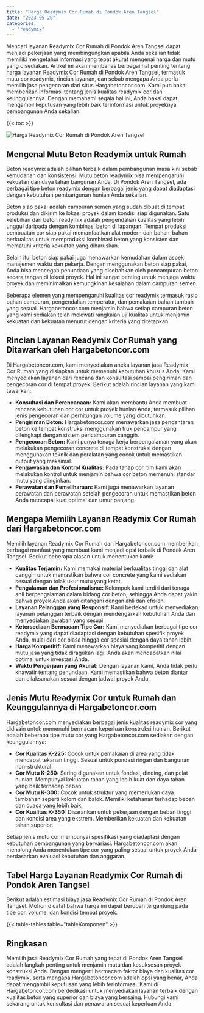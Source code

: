 ```yaml
---
title: "Harga Readymix Cor Rumah di Pondok Aren Tangsel"
date: "2023-05-20"
categories: 
  - "readymix"
---
```



Mencari layanan Readymix Cor Rumah di Pondok Aren Tangsel dapat menjadi pekerjaan yang membingungkan apabila Anda sekalian tidak memiliki mengetahui informasi yang tepat akurat mengenai harga dan mutu yang disediakan. Artikel ini akan membahas berbagai hal penting tentang harga layanan Readymix Cor Rumah di Pondok Aren Tangsel, termasuk mutu cor readymix, rincian layanan, dan sebab mengapa Anda perlu memilih jasa pengecoran dari situs Hargabetoncor.com. Kami pun bakal memberikan informasi tentang jenis kualitas readymix cor dan keunggulannya. Dengan memahami segala hal ini, Anda bakal dapat mengambil keputusan yang lebih baik terinformasi untuk proyeknya pembangunan Anda sekalian.

{{< toc >}}

![Harga Readymix Cor Rumah di Pondok Aren Tangsel](https://hargareadymixid.github.io/hbc/readymix-hbc%20(36).png)

## Mengenal Mutu Beton Readymix untuk Rumah

Beton readymix adalah pilihan terbaik dalam pembangunan masa kini sebab kemudahan dan konsistensi. Mutu beton readymix bisa mempengaruhi kekuatan dan daya tahan bangunan Anda. Di Pondok Aren Tangsel, ada berbagai tipe beton readymix dengan berbagai jenis yang dapat diadaptasi dengan kebutuhan pembangunan hunian Anda sekalian.

Beton siap pakai adalah campuran semen yang sudah dibuat di tempat produksi dan dikirim ke lokasi proyek dalam kondisi siap digunakan. Satu kelebihan dari beton readymix adalah pengendalian kualitas yang lebih unggul daripada dengan kombinasi beton di lapangan. Tempat produksi pembuatan cor siap pakai memanfaatkan alat modern dan bahan-bahan berkualitas untuk memproduksi kombinasi beton yang konsisten dan mematuhi kriteria kekuatan yang diharuskan.

Selain itu, beton siap pakai juga menawarkan kemudahan dalam aspek manajemen waktu dan pekerja. Dengan menggunakan beton siap pakai, Anda bisa mencegah penundaan yang disebabkan oleh pencampuran beton secara tangan di lokasi proyek. Hal ini sangat penting untuk menjaga waktu proyek dan meminimalkan kemungkinan kesalahan dalam campuran semen.

Beberapa elemen yang mempengaruhi kualitas cor readymix termasuk rasio bahan campuran, pengendalian temperatur, dan pemakaian bahan tambah yang sesuai. Hargabetoncor.com menjamin bahwa setiap campuran beton yang kami sediakan telah melewati rangkaian uji kualitas untuk menjamin kekuatan dan kekuatan menurut dengan kriteria yang ditetapkan.

## Rincian Layanan Readymix Cor Rumah yang Ditawarkan oleh Hargabetoncor.com

Di Hargabetoncor.com, kami menyediakan aneka layanan jasa Readymix Cor Rumah yang disiapkan untuk memenuhi kebutuhan khusus Anda. Kami menyediakan layanan dari rencana dan konsultasi sampai pengiriman dan pengecoran cor di tempat proyek. Berikut adalah rincian layanan yang kami tawarkan:

- **Konsultasi dan Perencanaan:** Kami akan membantu Anda membuat rencana kebutuhan cor cor untuk proyek hunian Anda, termasuk pilihan jenis pengecoran dan perhitungan volume yang dibutuhkan.
- **Pengiriman Beton:** Hargabetoncor.com menawarkan jasa pengantaran beton ke tempat konstruksi menggunakan truk pencampur yang dilengkapi dengan sistem pencampuran canggih.
- **Pengecoran Beton:** Kami punya tenaga kerja berpengalaman yang akan melakukan pengecoran concrete di tempat konstruksi dengan menggunakan teknik dan peralatan yang cocok untuk memastikan output yang maksimal.
- **Pengawasan dan Kontrol Kualitas:** Pada tahap cor, tim kami akan melakukan kontrol untuk menjamin bahwa cor beton memenuhi standar mutu yang diinginkan.
- **Perawatan dan Pemeliharaan:** Kami juga menawarkan layanan perawatan dan perawatan setelah pengecoran untuk memastikan beton Anda mencapai kuat optimal dan umur panjang.

## Mengapa Memilih Layanan Readymix Cor Rumah dari Hargabetoncor.com

Memilih layanan Readymix Cor Rumah dari Hargabetoncor.com memberikan berbagai manfaat yang membuat kami menjadi opsi terbaik di Pondok Aren Tangsel. Berikut beberapa alasan untuk menentukan kami:

- **Kualitas Terjamin:** Kami memakai material berkualitas tinggi dan alat canggih untuk memastikan bahwa cor concrete yang kami sediakan sesuai dengan tolak ukur mutu yang ketat.
- **Pengalaman dan Profesionalisme:** Kelompok kami terdiri dari tenaga ahli berpengalaman dalam bidang cor beton, sehingga Anda dapat yakin bahwa proyek Anda akan ditangani dengan ahli dan efisien.
- **Layanan Pelanggan yang Responsif:** Kami bertekad untuk menyediakan layanan pelanggan terbaik dengan mendengarkan kebutuhan Anda dan menyediakan jawaban yang sesuai.
- **Ketersediaan Bermacam Tipe Cor:** Kami menyediakan berbagai tipe cor readymix yang dapat diadaptasi dengan kebutuhan spesifik proyek Anda, mulai dari cor biasa hingga cor spesial dengan daya tahan lebih.
- **Harga Kompetitif:** Kami menawarkan biaya yang kompetitif dengan mutu jasa yang tidak diragukan lagi. Anda akan mendapatkan nilai optimal untuk investasi Anda.
- **Waktu Pengerjaan yang Akurat:** Dengan layanan kami, Anda tidak perlu khawatir tentang penundaan. Kami memastikan bahwa beton diantar dan dilaksanakan sesuai dengan jadwal proyek Anda.

## Jenis Mutu Readymix Cor untuk Rumah dan Keunggulannya di Hargabetoncor.com

Hargabetoncor.com menyediakan berbagai jenis kualitas readymix cor yang didisain untuk memenuhi bermacam keperluan konstruksi hunian. Berikut adalah beberapa tipe mutu cor yang Hargabetoncor.com sediakan dengan keunggulannya:

- **Cor Kualitas K-225:** Cocok untuk pemakaian di area yang tidak mendapat tekanan tinggi. Sesuai untuk pondasi ringan dan bangunan non-struktural.
- **Cor Mutu K-250:** Sering digunakan untuk fondasi, dinding, dan pelat hunian. Mempunyai kekuatan tahan yang lebih kuat dan daya tahan yang baik terhadap beban.
- **Cor Mutu K-300:** Cocok untuk struktur yang memerlukan daya tambahan seperti kolom dan balok. Memiliki ketahanan terhadap beban dan cuaca yang lebih baik.
- **Cor Kualitas K-350:** Disarankan untuk pekerjaan dengan beban tinggi dan kondisi area yang ekstrem. Memberikan kekuatan dan kekuatan tahan superior.

Setiap jenis mutu cor mempunyai spesifikasi yang diadaptasi dengan kebutuhan pembangunan yang bervariasi. Hargabetoncor.com akan menolong Anda menentukan tipe cor yang paling sesuai untuk proyek Anda berdasarkan evaluasi kebutuhan dan anggaran.

## Tabel Harga Layanan Readymix Cor Rumah di Pondok Aren Tangsel

Berikut adalah estimasi biaya jasa Readymix Cor Rumah di Pondok Aren Tangsel. Mohon dicatat bahwa harga ini dapat berubah tergantung pada tipe cor, volume, dan kondisi tempat proyek.

{{< table-tables table="tableKomponen" >}}

## Ringkasan

Memilih jasa Readymix Cor Rumah yang tepat di Pondok Aren Tangsel adalah langkah penting untuk menjamin mutu dan kesuksesan proyek konstruksi Anda. Dengan mengerti bermacam faktor biaya dan kualitas cor readymix, serta mengapa Hargabetoncor.com adalah opsi yang benar, Anda dapat mengambil keputusan yang lebih terinformasi. Kami di Hargabetoncor.com berdedikasi untuk menyediakan layanan terbaik dengan kualitas beton yang superior dan biaya yang bersaing. Hubungi kami sekarang untuk konsultasi dan penawaran sesuai keperluan Anda.
